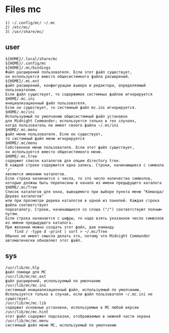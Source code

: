 # Files mc

    1) ~/.config/mc/ ~/.mc
    2) /etc/mc/
    3) /usr/share/mc/

## user
    ${HOME}/.local/share/mc 
    ${HOME}/.config/mc
    ${HOME}/.mc/bindings
	Файл расширений пользователя. Если этот файл существует, 
	он используется вместо общесистемного файла расширений.
    ${HOME}/.mc.ext 
	файл расширений, конфигурации вьюера и редактора, определяемый пользователем. 
	Если файл существует, то содержимое системных файлов игнорируется
    $HOME/.mc.ini 
	инициализационный файл пользователя. 
	Если он существует, то системный файл mc.ini игнорируется.
    $HOME/.mc/ini
	Используемый по умолчанию общесистемный файл установок 
	для Midnight Commander; используется только в тех случаях, 
	когда пользователь не имеет своего файла ~/.mc/ini
    $HOME/.mc.menu
	файл меню пользователя. Если он существует, 
	то системный файл меню игнорируется
    $HOME/.mc/menu
	Собственное меню пользователя. Если этот файл существует, 
	он используется вместо общесистемного меню.
    $HOME/.mc.tree
	содержит список каталогов для опции directory tree. 
	В каждой строке содержится одна запись. Строки, начинающиеся с символа '/' 
	являются именами каталогов. 
	Если строка начинается с числа, то это число количество символов, 
	которые должны быть переписаны в начало из имени предыдущего каталога
    $HOME/.mc/Tree
	Список каталогов для окна, выводимого при выборе пункта меню "Команда/Дерево каталогов" 
	или при просмотре дерева каталогов в одной из панелей. Каждая строка файла соответствует 
	подкаталогу. Строки, начинающиеся со слэша ("/") соответствуют полным путям. 
	Если строка начинается с цифры, то надо взять указанное число символов из имени предыдущего каталога. 
	При желании можно создать этот файл, дав команду
	    find / -type d -print | sort > ~/.mc/Tree
	Обычно не имеет смысла делать это, потому что Midnight Commander 
	автоматически обновляет этот файл.
    
## sys

    /usr/lib/mc.hlp   
	файл помощи для MC
    /usr/lib/mc/mc.ext 
	файл расширений, используемый по умолчанию
    /usr/lib/mc/mc.ini 
	системный инициализационный файл, используемый по умолчанию. 
	Используется только в случае, если файл пользователя ~/.mc.ini не существует.
    /usr/lib/mc/mc.lib 
	содержит основные установки, используемые в MС любой версии
    /usr/lib/mc/mc.hint 
	этот файл содержит подсказки, отображаемые в нижней части экрана
    /usr/lib/mc/mc.menu
	системный файл меню MC, используемый по умолчанию
    
    
    
    
    